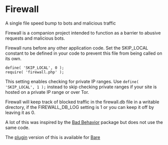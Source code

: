 # Firewall
A single file speed bump to bots and malicious traffic

Firewall is a companion project intended to function as a barrier to abusive requests and malicious bots.

Firewall runs before any other application code. Set the SKIP_LOCAL constant to be defined in your code to prevent this file from being called on its own. 

```
define( 'SKIP_LOCAL', 0 );
require( 'firewall.php' );
```

This setting enables checking for private IP ranges. Use `define( 'SKIP_LOCAL', 1 );` instead to skip checking private ranges if your site is hosted on a private IP range or over Tor.

Firewall will keep track of blocked traffic in the firewall.db file in a writable directory, if the FIREWALL_DB_LOG setting is 1 or you can keep it off by leaving it as 0.

A lot of this was inspired by the [Bad Behavior](http://bad-behavior.ioerror.us) package but does not use the same code.

The [plugin](https://github.com/cypnk/Bare-Plugins/tree/master/firewall) version of this is available for [Bare](https://github.com/cypnk/Bare)
